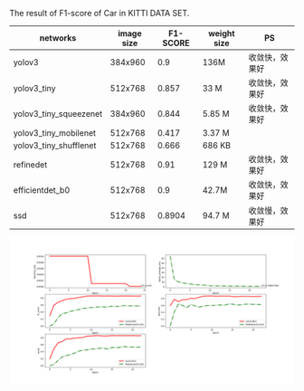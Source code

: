 The result of F1-score of Car in KITTI DATA SET.

networks | image size |  F1-SCORE |weight size| PS
 --- | --- | --- |  --- |---
yolov3|384x960|0.9|136M|收敛快，效果好
yolov3_tiny | 512x768| 0.857 | 33 M|收敛快，效果好
yolov3_tiny_squeezenet | 384x960 | 0.844 |5.85 M|收敛快，效果好
yolov3_tiny_mobilenet|512x768|0.417|3.37 M|
yolov3_tiny_shufflenet|512x768|0.666|686 KB|
refinedet | 512x768 | 0.91|129 M|收敛快，效果好
efficientdet_b0|512x768|0.9|42.7M|收敛快，效果好
ssd|512x768|0.8904|94.7 M|收敛慢，效果好

![Image text](https://github.com/nuogel/lg_pro_sets/blob/master/results/yolov3_tiny.png)

